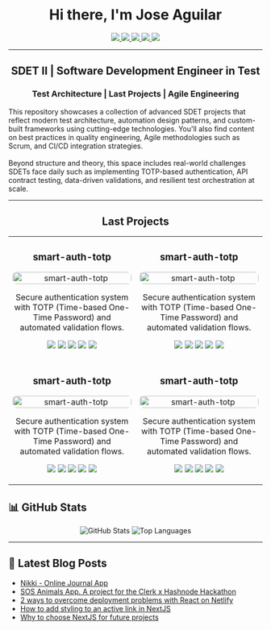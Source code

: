 <h1 align="center"> Hi there, I'm Jose Aguilar </h1>

<p align="center">
  <a href="https://www.linkedin.com/in/jose-aguilar-ba3458230/" target="_blank" rel="noopener noreferrer">
    <img src="https://img.shields.io/badge/LinkedIn-0A66C2?style=for-the-badge&logo=linkedin&logoColor=white" />
  </a>
 <a href="https://stackoverflow.com" target="_blank">
    <img src="https://img.shields.io/badge/StackOverflow-F58025?style=for-the-badge&logo=stackoverflow&logoColor=white" />
  </a>
  <a href="https://codepen.io/tuusuario" target="_blank">
    <img src="https://img.shields.io/badge/Codepen-000000?style=for-the-badge&logo=codepen&logoColor=white" />
  </a>
  <a href="mailto:tuemail@gmail.com" target="_blank">
    <img src="https://img.shields.io/badge/Gmail-EA4335?style=for-the-badge&logo=gmail&logoColor=white" />
  </a>
  <a href="https://facebook.com/tuusuario" target="_blank">
    <img src="https://img.shields.io/badge/Facebook-1877F2?style=for-the-badge&logo=facebook&logoColor=white" />
  </a>
</p>

---

<h2 align="center"> SDET II | Software Development Engineer in Test </h2>
<h3 align="center"> Test Architecture | Last Projects | Agile Engineering </h3>

<p align="start">
  This repository showcases a collection of advanced SDET projects that reflect modern test architecture, automation design patterns, and custom-built frameworks using cutting-edge technologies.
  You'll also find content on best practices in quality engineering, Agile methodologies such as Scrum, and CI/CD integration strategies.
  <br><br>
  Beyond structure and theory, this space includes real-world challenges SDETs face daily such as implementing TOTP-based authentication, API contract testing, data-driven validations, and resilient test orchestration at scale.
</p>

---

<h2 align='center'> Last Projects </h2> 

<table>
  <tr>
   <td align="center" width="50%">
  <h3> smart-auth-totp </h3>
  <img src="https://via.placeholder.com/600x300.png?text=TOTP+Auth" alt="smart-auth-totp" width="100%" style="border-radius: 8px;" />
  <p>Secure authentication system with TOTP (Time-based One-Time Password) and automated validation flows.</p>
  <p>
    <img src="https://img.shields.io/badge/TypeScript-3178C6?style=flat-square&logo=typescript&logoColor=white" />
    <img src="https://img.shields.io/badge/API-4CAF50?style=flat-square" />
    <img src="https://img.shields.io/badge/Auth-F44336?style=flat-square" />
    <img src="https://img.shields.io/badge/E2E-9C27B0?style=flat-square" />
    <img src="https://img.shields.io/badge/Playwright-45BA5A?style=flat-square&logo=playwright&logoColor=white" />
  </p>
</td>
   <td align="center" width="50%">
  <h3> smart-auth-totp </h3>
  <img src="https://via.placeholder.com/600x300.png?text=TOTP+Auth" alt="smart-auth-totp" width="100%" style="border-radius: 8px;" />
  <p>Secure authentication system with TOTP (Time-based One-Time Password) and automated validation flows.</p>
  <p>
    <img src="https://img.shields.io/badge/TypeScript-3178C6?style=flat-square&logo=typescript&logoColor=white" />
    <img src="https://img.shields.io/badge/API-4CAF50?style=flat-square" />
    <img src="https://img.shields.io/badge/Auth-F44336?style=flat-square" />
    <img src="https://img.shields.io/badge/E2E-9C27B0?style=flat-square" />
    <img src="https://img.shields.io/badge/Playwright-45BA5A?style=flat-square&logo=playwright&logoColor=white" />
  </p>
</td>
  </tr>
   <tr>
   <td align="center" width="50%">
  <h3> smart-auth-totp </h3>
  <img src="https://via.placeholder.com/600x300.png?text=TOTP+Auth" alt="smart-auth-totp" width="100%" style="border-radius: 8px;" />
  <p>Secure authentication system with TOTP (Time-based One-Time Password) and automated validation flows.</p>
  <p>
    <img src="https://img.shields.io/badge/TypeScript-3178C6?style=flat-square&logo=typescript&logoColor=white" />
    <img src="https://img.shields.io/badge/API-4CAF50?style=flat-square" />
    <img src="https://img.shields.io/badge/Auth-F44336?style=flat-square" />
    <img src="https://img.shields.io/badge/E2E-9C27B0?style=flat-square" />
    <img src="https://img.shields.io/badge/Playwright-45BA5A?style=flat-square&logo=playwright&logoColor=white" />
  </p>
</td>
   <td align="center" width="50%">
  <h3> smart-auth-totp </h3>
  <img src="https://via.placeholder.com/600x300.png?text=TOTP+Auth" alt="smart-auth-totp" width="100%" style="border-radius: 8px;" />
  <p>Secure authentication system with TOTP (Time-based One-Time Password) and automated validation flows.</p>
  <p>
    <img src="https://img.shields.io/badge/TypeScript-3178C6?style=flat-square&logo=typescript&logoColor=white" />
    <img src="https://img.shields.io/badge/API-4CAF50?style=flat-square" />
    <img src="https://img.shields.io/badge/Auth-F44336?style=flat-square" />
    <img src="https://img.shields.io/badge/E2E-9C27B0?style=flat-square" />
    <img src="https://img.shields.io/badge/Playwright-45BA5A?style=flat-square&logo=playwright&logoColor=white" />
  </p>
</td>
  </tr>
</table>


## 📊 GitHub Stats

<p align="center">
  <img src="https://github-readme-stats.vercel.app/api?username=jaguro&show_icons=true&theme=radical" alt="GitHub Stats" />
  <img src="https://github-readme-stats.vercel.app/api/top-langs/?username=jaguro&layout=compact&theme=radical" alt="Top Languages" />
</p>

---

## 📝 Latest Blog Posts
<!-- BLOG-POST-LIST:START -->
- [Nikki - Online Journal App](https://dev.to/tuusuario/nikki-online-journal-app)
- [SOS Animals App. A project for the Clerk x Hashnode Hackathon](https://dev.to/tuusuario/sos-animals-app)
- [2 ways to overcome deployment problems with React on Netlify](https://dev.to/tuusuario/deployment-problems-netlify)
- [How to add styling to an active link in NextJS](https://dev.to/tuusuario/nextjs-active-link-style)
- [Why to choose NextJS for future projects](https://dev.to/tuusuario/why-nextjs)
<!-- BLOG-POST-LIST:END -->

